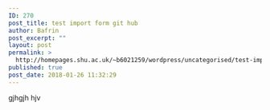 ```yaml
---
ID: 270
post_title: test import form git hub
author: Bafrin
post_excerpt: ""
layout: post
permalink: >
  http://homepages.shu.ac.uk/~b6021259/wordpress/uncategorised/test-import-form-git-hub/
published: true
post_date: 2018-01-26 11:32:29
---
```

gjhgjh hjv